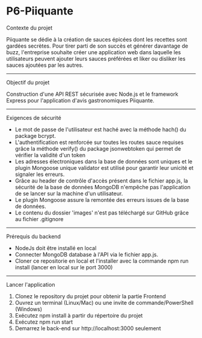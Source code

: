 # P6-Piiquante

Contexte du projet 

Piiquante se dédie à la création de sauces épicées dont les recettes sont gardées secrètes. Pour tirer parti de son succès et générer davantage de buzz, 
l'entreprise souhaite créer une application web dans laquelle les utilisateurs peuvent ajouter leurs sauces préférées et liker ou disliker les sauces 
ajoutées par les autres.

_______________________________________________________________________________________________________________________________________________________________________

Objectif du projet

Construction d'une API REST sécurisée avec Node.js et le framework Express pour l'application d'avis gastronomiques Piiquante.

_______________________________________________________________________________________________________________________________________________________________________

Exigences de sécurité

- Le mot de passe de l'utilisateur est haché avec la méthode hach() du package bcrypt.
- L'authentification est renforcée sur toutes les routes sauce requises grâce la méthode verify() du package jsonwebtoken qui permet de vérifier la validité d'un token
- Les adresses électroniques dans la base de données sont uniques et le plugin Mongoose unique validator est utilisé pour garantir leur unicité et signaler les erreurs. 
- Grâce au header de contrôle d'accès présent dans le fichier app.js, la sécurité de la base de données MongoDB n'empêche pas l'application de se lancer sur la machine d'un utilisateur. 
- Le plugin Mongoose assure la remontée des erreurs issues de la base de données. 
- Le contenu du dossier 'images' n'est pas téléchargé sur GitHub grâce au fichier .gitignore

_______________________________________________________________________________________________________________________________________________________________________

Prérequis du backend

- NodeJs doit être installé en local
- Connecter MongoDB database à l'API via le fichier app.js.
- Cloner ce repositorie en local et l'installer avec la commande npm run install (lancer en local sur le port 3000) 
_______________________________________________________________________________________________________________________________________________________________________


Lancer l'application

1. Clonez le repository du projet pour obtenir la partie Frontend
2. Ouvrez un terminal (Linux/Mac) ou une invite de commande/PowerShell (Windows) 
3. Exécutez npm install à partir du répertoire du projet 
4. Exécutez npm run start 
5. Demarrez le back-end sur http://localhost:3000 seulement 
